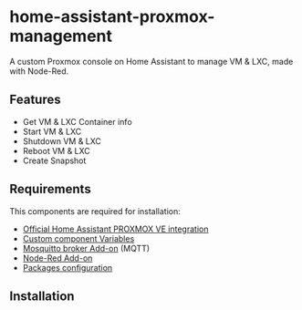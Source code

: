 # home-assistant-proxmox-management
A custom Proxmox console on Home Assistant to manage VM &amp; LXC, made with Node-Red.

## Features

 - Get VM & LXC Container info
 - Start VM & LXC
 - Shutdown VM & LXC
 - Reboot VM & LXC
 - Create Snapshot

## Requirements

This components are required for installation:

 - [Official Home Assistant PROXMOX VE integration](https://www.home-assistant.io/integrations/proxmoxve/)  
 - [Custom component Variables](https://github.com/snarky-snark/home-assistant-variables)
 - [Mosquitto broker Add-on](https://github.com/home-assistant/hassio-addons/tree/master/mosquitto) (MQTT)
 - [Node-Red Add-on](https://github.com/hassio-addons/addon-node-red)
 - [Packages configuration](https://www.home-assistant.io/docs/configuration/packages/)
 
 ## Installation



